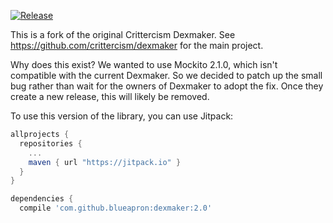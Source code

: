 [![Release](https://jitpack.io/v/blueapron/dexmaker.svg)](https://jitpack.io/#blueapron/dexmaker)

This is a fork of the original Crittercism Dexmaker. See https://github.com/crittercism/dexmaker for the main project.

Why does this exist? We wanted to use Mockito 2.1.0, which isn't compatible with the current Dexmaker. So we decided to patch up the small bug rather than wait for the owners of Dexmaker to adopt the fix. Once they create a new release, this will likely be removed.

To use this version of the library, you can use Jitpack:

```groovy
allprojects {
  repositories {
    ...
    maven { url "https://jitpack.io" }
  }
}
```

```groovy
dependencies {
  compile 'com.github.blueapron:dexmaker:2.0'
```
